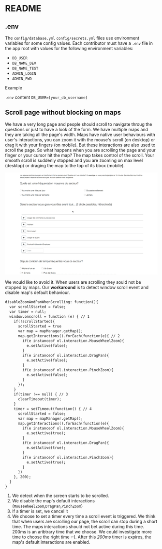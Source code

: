 # README


## .env
The `config/database.yml` `config/secrets.yml` files use environment variables for some config values. Each contributor must have a `.env` file in the app root with values for the following environment variables:

* `DB_USER`
* `DB_NAME_DEV`
* `DB_NAME_TEST`
* `ADMIN_LOGIN`
* `ADMIN_PWD`

Example
    
`.env` content
  `DB_USER=[your_db_username]`

## Scroll page without blocking on maps
We have a very long page and people should scroll to navigate throug the questions or just to have a look of the form. We have multiple maps and they are taking all the page's width. Maps have native user behaviours with user's interactions, you can zoom it with the mouse's scroll (on desktop) or drag it with your fingers (on mobile). But these interactions are also used to scroll the page. So what happens when you are scrolling the page and your finger or your cursor hit the map? The map takes control of the scroll. Your smooth scroll is suddenly stopped and you are zooming on max level (desktop) or draging the map to the top of its bbox (mobile).

![Screencast](docs/images/pole-gare-screencast1.gif)

We would like to avoid it. When users are scrolling they sould not be stopped by maps. Our **workaround** is to detect window scroll event and disable map's default behaviour. 

```
disableZoomAndPanWhenScrolling: function(){
  var scrollStarted = false;
  var timer = null; 
  window.onscroll = function (e) { // 1
    if(!scrollStarted){
      scrollStarted = true
      var map = mapManager.getMap();
      map.getInteractions().forEach(function(e){ // 2 
        if(e instanceof ol.interaction.MouseWheelZoom){
          e.setActive(false);
        }
        if(e instanceof ol.interaction.DragPan){
          e.setActive(false);
        }
        if(e instanceof ol.interaction.PinchZoom){
          e.setActive(false);
        }    
      }); 
    }
    if(timer !== null) { // 3
      clearTimeout(timer);     
    }
    timer = setTimeout(function() { // 4
      scrollStarted = false;
      var map = mapManager.getMap();
      map.getInteractions().forEach(function(e){
        if(e instanceof ol.interaction.MouseWheelZoom){
          e.setActive(true);
        }
        if(e instanceof ol.interaction.DragPan){
          e.setActive(true);
        }
        if(e instanceof ol.interaction.PinchZoom){
          e.setActive(true);
        }    
      }) 
    }, 200);
  }
}
  ```

1. We detect when the screen starts to be scrolled.
2. We disable the map's default interactions (`MouseWheelZoom`,`DragPan`,`PinchZoom`)
3. If a timer is set, we cancel it
4. We choose to set a timer every time a scroll event is triggered. We think that when users are scrolling our page, the scroll can stop during a short time. The maps interactions should not bet active during this time. 200ms is an aribtrary time that we choose. We could investigate more time to choose the right time :-). After this _200ms_ timer is expires, the map's default interactions are enabled.